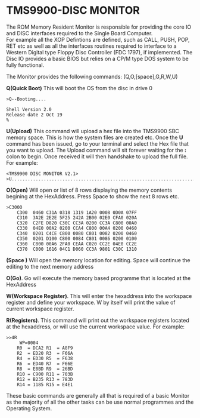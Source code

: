 # TMS9900-DISC MONITOR

The ROM Memory Resident Monitor is responsible for providing the core IO and DISC interfaces required to the Single Board Computer.   
For example all the XOP Defintions are defined, such as CALL, PUSH, POP, RET etc as well as all the interfaces routines required
to interface to a Western Digital type Floppy Disc Controller (FDC 1797), if implemented.   The Disc IO provides a basic BIOS but relies on a
CP/M type DOS system to be fully functional. 

The Monitor provides the following commands: (Q,O,[space],G,R,W,U)

**Q(Quick Boot)**  This will boot the OS from the disc in drive 0
~~~
>Q--Booting....

Shell Version 2.0
Release date 2 Oct 19
%
~~~
**U(Upload)**   This command will upload a hex file into the TMS9900 SBC memory space.  This is how the system files are created etc.  Once the **U** command has been issued, go to your terminal and select the Hex file that you want to upload.  The Upload command will sit forever waiting for the **:** colon to begin.  Once received it will then handshake to upload the full file.  For example:

~~~
<TMS9900 DISC MONITOR V2.1>
>U......................................................................................

~~~

**<HexAddress>O(Open)**  Will open or list of 8 rows displaying the memory contents begining at the HexAddress.  Press Space to show the next 8 rows etc.
~~~
>C300O
    C300  0460 C31A 0318 1319 1A20 0008 0D0A 07FF
    C310  3A2E 2E2E 5F25 242A 2B00 02E0 CFA0 020A
    C320  C2FE D820 C30C CC3A 0200 CC3A C800 00A0
    C330  04E0 00A2 0200 CCA4 C800 00A4 0200 0460
    C340  0201 C4CE C800 0080 C801 0082 0200 0460
    C350  0201 D100 C800 0084 C801 0086 0200 0100
    C360  C800 00A6 2FA0 CEAA C020 CC2E 04E0 CC2E
    C370  C000 1616 04C1 D060 CC3A 9801 C30C 1310

~~~
**<HexAddress>(Space )** Will open the memory location for editing.  Space will continue the editing to the next memory address

**<HexAddress>O(Go)**. Go will execute the memory based programme that is located at the HexAddress 

**<HexAddress>W(Workspace Register)**.  This will enter the hexaddress into the workspace register and define your workspace.  W by itself will print the 
 value of current workspace register.

**<HexAddress>R(Registers)**.  This command will print out the workspace registers located at the hexaddress, or will use the current workspace value.
For example:
~~~
>>4R
     WP=0004
    R0  = DCA2 R1  = A8F9
    R2  = ED20 R3  = F66A
    R4  = ED30 R5  = F638
    R6  = ED40 R7  = F66E
    R8  = E8BD R9  = 26BD
    R10 = C900 R11 = 703B
    R12 = B235 R13 = 783D
    R14 = 1185 R15 = E4E1
~~~

These basic commands are generally all that is required of a basic Monitor as the majority of all the other tasks can be use normal programmes and the Operating System.





